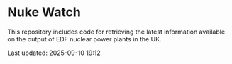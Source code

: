 # Nuke Watch

This repository includes code for retrieving the latest information available on the output of EDF nuclear power plants in the UK.

Last updated: 2025-09-10 19:12